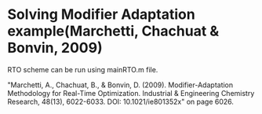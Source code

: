 # Solving Modifier Adaptation example(Marchetti, Chachuat & Bonvin, 2009) 

RTO scheme can be run using mainRTO.m file.

"Marchetti, A., Chachuat, B., & Bonvin, D. (2009). Modifier-Adaptation Methodology for Real-Time Optimization. Industrial & Engineering Chemistry Research, 48(13), 6022-6033. DOI: 10.1021/ie801352x" on page 6026.
